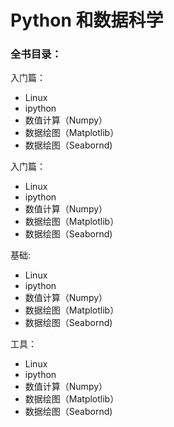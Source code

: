 # Python 和数据科学

### 全书目录：

入门篇：

- Linux
- ipython
- 数值计算（Numpy）
- 数据绘图（Matplotlib）
- 数据绘图（Seabornd)

入门篇：

- Linux
- ipython
- 数值计算（Numpy）
- 数据绘图（Matplotlib）
- 数据绘图（Seabornd)

基础:

- Linux
- ipython
- 数值计算（Numpy）
- 数据绘图（Matplotlib）
- 数据绘图（Seabornd)

工具：

- Linux
- ipython
- 数值计算（Numpy）
- 数据绘图（Matplotlib）
- 数据绘图（Seabornd)